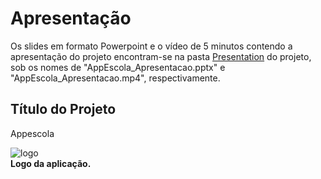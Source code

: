 # Apresentação

Os slides em formato Powerpoint e o vídeo de 5 minutos contendo a apresentação do projeto encontram-se na pasta <a href="https://github.com/ICEI-PUC-Minas-PMV-ADS/pmv-ads-2022-1-e2-proj-int-t2-aplicacao-de-comunicacao-escolar/tree/main/presentation">Presentation</a> do projeto, sob os nomes de "AppEscola_Apresentacao.pptx" e "AppEscola_Apresentacao.mp4", respectivamente.

## Título do Projeto

Appescola

![logo](https://user-images.githubusercontent.com/74699119/175830286-cb29dab8-9cc7-43bd-b471-3d7d5db0ed8c.jpeg)
<br>
<b>Logo da aplicação.</b>
